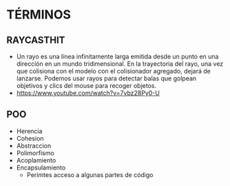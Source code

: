 # TÉRMINOS

## RAYCASTHIT
- Un rayo es una línea infinitamente larga emitida desde un punto en una dirección en un mundo tridimensional.
En la trayectoria del rayo, una vez que colisiona con el modelo con el colisionador agregado, dejará de lanzarse. 
Podemos usar rayos para detectar balas que golpean objetivos y clics del mouse para recoger objetos.
- https://www.youtube.com/watch?v=7ybz28Py0-U


## POO

- Herencia
- Cohesion
- Abstraccion
- Polimorfismo
- Acoplamiento
- Encapsulamiento
  - Perimtes acceso a algunas partes de código
